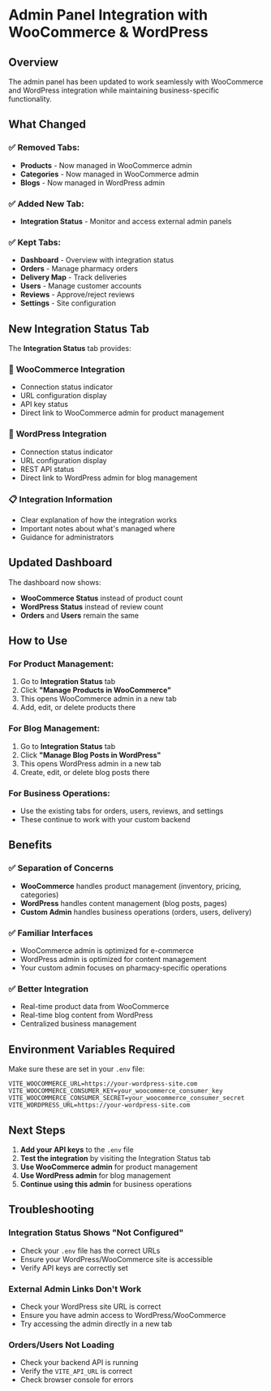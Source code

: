 # Admin Panel Integration with WooCommerce & WordPress

## Overview

The admin panel has been updated to work seamlessly with WooCommerce and WordPress integration while maintaining business-specific functionality.

## What Changed

### ✅ **Removed Tabs:**
- **Products** - Now managed in WooCommerce admin
- **Categories** - Now managed in WooCommerce admin  
- **Blogs** - Now managed in WordPress admin

### ✅ **Added New Tab:**
- **Integration Status** - Monitor and access external admin panels

### ✅ **Kept Tabs:**
- **Dashboard** - Overview with integration status
- **Orders** - Manage pharmacy orders
- **Delivery Map** - Track deliveries
- **Users** - Manage customer accounts
- **Reviews** - Approve/reject reviews
- **Settings** - Site configuration

## New Integration Status Tab

The **Integration Status** tab provides:

### 🔗 **WooCommerce Integration**
- Connection status indicator
- URL configuration display
- API key status
- Direct link to WooCommerce admin for product management

### 📝 **WordPress Integration**
- Connection status indicator
- URL configuration display
- REST API status
- Direct link to WordPress admin for blog management

### 📋 **Integration Information**
- Clear explanation of how the integration works
- Important notes about what's managed where
- Guidance for administrators

## Updated Dashboard

The dashboard now shows:
- **WooCommerce Status** instead of product count
- **WordPress Status** instead of review count
- **Orders** and **Users** remain the same

## How to Use

### **For Product Management:**
1. Go to **Integration Status** tab
2. Click **"Manage Products in WooCommerce"**
3. This opens WooCommerce admin in a new tab
4. Add, edit, or delete products there

### **For Blog Management:**
1. Go to **Integration Status** tab
2. Click **"Manage Blog Posts in WordPress"**
3. This opens WordPress admin in a new tab
4. Create, edit, or delete blog posts there

### **For Business Operations:**
- Use the existing tabs for orders, users, reviews, and settings
- These continue to work with your custom backend

## Benefits

### ✅ **Separation of Concerns**
- **WooCommerce** handles product management (inventory, pricing, categories)
- **WordPress** handles content management (blog posts, pages)
- **Custom Admin** handles business operations (orders, users, delivery)

### ✅ **Familiar Interfaces**
- WooCommerce admin is optimized for e-commerce
- WordPress admin is optimized for content management
- Your custom admin focuses on pharmacy-specific operations

### ✅ **Better Integration**
- Real-time product data from WooCommerce
- Real-time blog content from WordPress
- Centralized business management

## Environment Variables Required

Make sure these are set in your `.env` file:
```env
VITE_WOOCOMMERCE_URL=https://your-wordpress-site.com
VITE_WOOCOMMERCE_CONSUMER_KEY=your_woocommerce_consumer_key
VITE_WOOCOMMERCE_CONSUMER_SECRET=your_woocommerce_consumer_secret
VITE_WORDPRESS_URL=https://your-wordpress-site.com
```

## Next Steps

1. **Add your API keys** to the `.env` file
2. **Test the integration** by visiting the Integration Status tab
3. **Use WooCommerce admin** for product management
4. **Use WordPress admin** for blog management
5. **Continue using this admin** for business operations

## Troubleshooting

### **Integration Status Shows "Not Configured"**
- Check your `.env` file has the correct URLs
- Ensure your WordPress/WooCommerce site is accessible
- Verify API keys are correctly set

### **External Admin Links Don't Work**
- Check your WordPress site URL is correct
- Ensure you have admin access to WordPress/WooCommerce
- Try accessing the admin directly in a new tab

### **Orders/Users Not Loading**
- Check your backend API is running
- Verify the `VITE_API_URL` is correct
- Check browser console for errors 